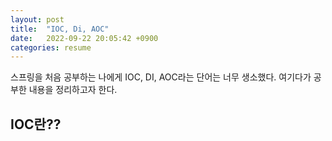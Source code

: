 ```yaml
---
layout: post
title:  "IOC, Di, AOC"
date:   2022-09-22 20:05:42 +0900
categories: resume
---
```


스프링을 처음 공부하는 나에게 IOC, DI, AOC라는 단어는 너무 생소했다. 여기다가 공부한 내용을 정리하고자 한다.

## IOC란??
